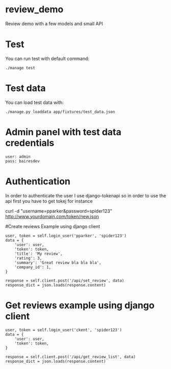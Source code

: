 # review_demo
Review demo with a few models and small API

# Test
You can run test with default command:

    ./manage test

# Test data
You can load test data with:

    ./manage.py loaddata app/fixtures/test_data.json

# Admin panel with test data credentials
    user: admin
    pass: bairesdev

# Authentication
In order to authenticate the user I use django-tokenapi so in order to
use the api first you have to get tokej for instance

curl -d "username=pparker&password=spider123" http://www.yourdomain.com/token/new.json

#Create reviews Example using django client

    user, token = self.login_user('pparker', 'spider123')
    data = {
        'user': user,
        'token': token,
        'title': 'My review',
        'rating': 3,
        'summary': 'Great review bla bla bla',
        'company_id': 1,
    }

    response = self.client.post('/api/set_review', data)
    response_dict = json.loads(response.content)


# Get reviews example using django client

    user, token = self.login_user('ckent', 'spider123')
    data = {
        'user': user,
        'token': token,
    }

    response = self.client.post('/api/get_review_list', data)
    response_dict = json.loads(response.content)
